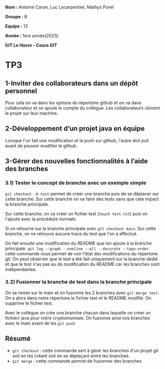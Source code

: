 **Nom :** Antoine Caron, Luc Lecarpentier, Mathys Poret

**Groupe :** B

**Equipe :** 13

**Année :** 1ere année(2023)

**IUT Le Havre - Cours GIT**

# TP3

## 1-Inviter des collaborateurs dans un dépôt personnel

Pour cela on va dans les options du répertoire github et on va dans collaborateur et on ajoute le compte du collègue.
Les collaborateurs clonent le projet sur leur machine.

## 2-Développement d’un projet java en équipe

Lorsque l'un fait une modification et la push sur github, l'autre doit pull avant de pouvoir modifier le github.

## 3-Gérer des nouvelles fonctionnalités à l’aide des branches

### 3.1) Tester le concept de branche avec un exemple simple

```git checkout -b test``` permet de créer une branche puis de se déplacer sur cette branche. Sur cette branche on va faire des tests sans que cela impact la branche principale.

Sur cette branche, on va créer un fichier test (```touch test.txt```) puis on l'ajoute avec la procédure normale.

Si on retourne sur la branche principale avec ```git checkout main```. Sur cette branche, on ne retrouve aucune trace du test que l'on a effectué.

On fait ensuite une modification du README que lon ajoute à la branche principale. ```git log --graph --oneline --all --decorate --topo-order``` cette commande nous permet de voir l'état des modifications du répertoire git.
On peut observer que le test a été fait uniquement sur la branche dédié et que le test n'as pas eu de modification du README car les branches sont indépendantes. 

### 3.2) Fusionner la branche de test dans la branche principale

On se remet sur le main et on fusionne les 2 branches avec ```git merge test```. On a alors dans notre répertoire le fichier test et le README modifié.
On supprime le fichier test.

Avec le collègue on crée une branche chacun dans laquelle on créer un fichierr java pour notre cryptomonnaie. On fusionne ainsi nos branches avec le main avant de les ```git push```

## Résumé

- ```git checkout``` : cette commande sert à gérer les branches d'un projet git soit en les créant soit en se déplaçant entre les branches.
- ```git merge``` : cette commande permet de fusionner des branches
